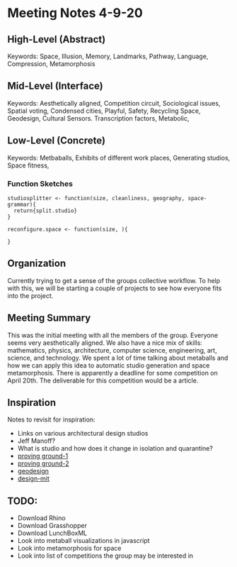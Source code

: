 # Meeting Notes 4-9-20

## High-Level (Abstract)
Keywords: Space, Illusion, Memory, Landmarks, Pathway, Language, Compression, Metamorphosis

## Mid-Level (Interface)
Keywords: Aesthetically aligned, Competition circuit, Sociological issues, Spatial voting, Condensed cities, Playful, Safety, Recycling Space, Geodesign, Cultural Sensors. Transcription factors, Metabolic,

## Low-Level (Concrete)
Keywords: Metbaballs, Exhibits of different work places, Generating studios, Space fitness,

### Function Sketches
```{R}
studiosplitter <- function(size, cleanliness, geography, space-grammar){
  return{split.studio}
}

reconfigure.space <- function(size, ){

}
```

## Organization
Currently trying to get a sense of the groups collective workflow. To help with this, we will be starting a couple of projects to see how everyone fits into the project.

## Meeting Summary
This was the initial meeting with all the members of the group. Everyone seems very aesthetically aligned. We also have a nice mix of skills: mathematics, physics, architecture, computer science, engineering, art, science, and technology. We spent a lot of time talking about metaballs and how we can apply this idea to automatic studio generation and space metamorphosis. There is apparently a deadline for some competition on April 20th. The deliverable for this competition would be a article.

## Inspiration
Notes to revisit for inspiration:
* Links on various architectural design studios
* Jeff Manoff?
* What is studio and how does it change in isolation and quarantine?
* [proving ground-1](https://provingground.io/2017/08/01/machine-learning-with-lunchboxml/)
* [proving ground-2](https://provingground.io/2017/06/29/analytics-machines-and-our-summer-so-far/)
* [geodesign](https://www.google.com/search?q=geodesign&safe=off&rlz=1C5CHFA_enUS888US888&sxsrf=ALeKk03HLBwYghYmjpfY4BA8RtZIWnGhuA:1586453213441&source=lnms&tbm=isch&sa=X&ved=2ahUKEwiBpvXh7tvoAhVHd6wKHSMdBzwQ_AUoAnoECBQQBA&biw=1440&bih=714#imgrc=NPl3RekoCXii7M&imgdii=Iyj_USz4b2ee5M)
* [design-mit](https://design.mit.edu/articles)

## TODO:
* Download Rhino
* Download Grasshopper
* Download LunchBoxML
* Look into metaball visualizations in javascript
* Look into metamorphosis for space
* Look into list of competitions the group may be interested in
